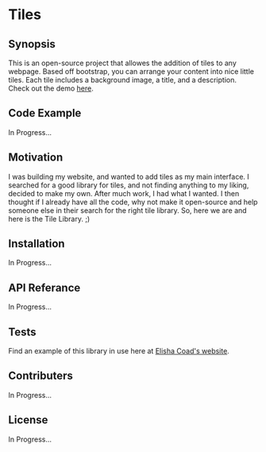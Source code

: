 # Tiles

## Synopsis
This is an open-source project that allowes the addition of tiles to any webpage. Based off bootstrap, you can arrange your content into nice little tiles. Each  tile includes a background image, a title, and a description.
Check out the demo [here](http://elishacoad.com/).

## Code Example
In Progress...

## Motivation
I was building my website, and wanted to add tiles as my main interface. I searched for a good library for tiles, and not finding anything to my liking, decided to make my own. After much work, I had what I wanted. I then thought if I already have all the code, why not make it open-source and help someone else in their search for the right tile library. So, here we are and here is the Tile Library. ;)

## Installation
In Progress...

## API Referance
In Progress...

## Tests
Find an example of this library in use here at [Elisha Coad's website](http://elishacoad.com/).

## Contributers
In Progress...

## License
In Progress...
